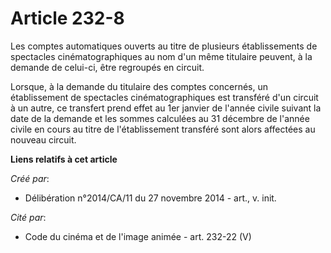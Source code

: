 # Article 232-8

Les comptes automatiques ouverts au titre de plusieurs établissements de spectacles cinématographiques au nom d'un même
titulaire peuvent, à la demande de celui-ci, être regroupés en circuit. 

Lorsque, à la demande du titulaire des comptes concernés, un établissement de spectacles cinématographiques est transféré
d'un circuit à un autre, ce transfert prend effet au 1er janvier de l'année civile suivant la date de la demande et les
sommes calculées au 31 décembre de l'année civile en cours au titre de l'établissement transféré sont alors affectées au
nouveau circuit.

**Liens relatifs à cet article**

_Créé par_:

  - Délibération n°2014/CA/11 du 27 novembre 2014 - art., v. init.

_Cité par_:

  - Code du cinéma et de l'image animée - art. 232-22 (V)
